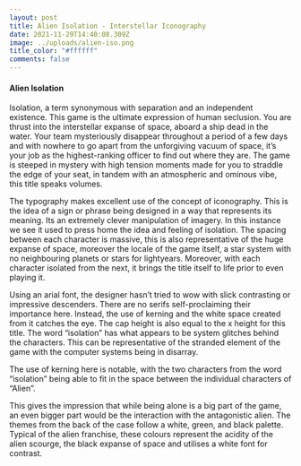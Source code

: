```yaml
---
layout: post
title: Alien Isolation - Interstellar Iconography
date: 2021-11-29T14:40:08.309Z
image: ../uploads/alien-iso.png
title_color: "#ffffff"
comments: false
---
```

#### Alien Isolation

Isolation, a term synonymous with separation and an independent existence. This game is the ultimate expression of human seclusion. You are thrust into the interstellar expanse of space, aboard a ship dead in the water. Your team mysteriously disappear throughout a period of a few days and with nowhere to go apart from the unforgiving vacuum of space, it’s your job as the highest-ranking officer to find out where they are. The game is steeped in mystery with high tension moments made for you to straddle the edge of your seat, in tandem with an atmospheric and ominous vibe, this title speaks volumes.


The typography makes excellent use of the concept of iconography. This is the idea of a sign or phrase being designed in a way that represents its meaning. Its an extremely clever manipulation of imagery. In this instance we see it used to press home the idea and feeling of isolation. The spacing between each character is massive, this is also representative of the huge expanse of space, moreover the locale of the game itself, a star system with no neighbouring planets or stars for lightyears. Moreover, with each character isolated from the next, it brings the title itself to life prior to even playing it.

Using an arial font, the designer hasn’t tried to wow with slick contrasting or impressive descenders. There are no serifs self-proclaiming their importance here. Instead, the use of kerning and the white space created from it catches the eye. The cap height is also equal to the x height for this title. The word “isolation” has what appears to be system glitches behind the characters. This can be representative of the stranded element of the game with the computer systems being in disarray. 

The use of kerning here is notable, with the two characters from the word “isolation” being able to fit in the space between the individual characters of “Alien”. 

This gives the impression that while being alone is a big part of the game, an even bigger part would be the interaction with the antagonistic alien.
The themes from the back of the case follow a white, green, and black palette. Typical of the alien franchise, these colours represent the acidity of the alien scourge, the black expanse of space and utilises a white font for contrast.
 
